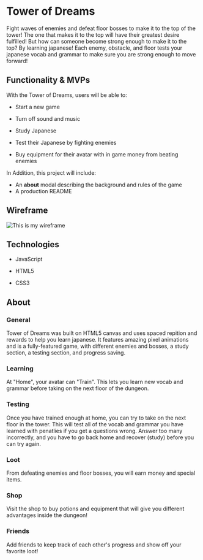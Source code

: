 # Tower of Dreams

Fight waves of enemies and defeat floor bosses to make it to the top of the tower! The one that makes it to the top will have their greatest desire fulfilled! But how can someone become strong enough to make it to the top? By learning japanese! Each enemy, obstacle, and floor tests your japanese vocab and grammar to make sure you are strong enough to move forward!

## Functionality & MVPs

With the Tower of Dreams, users will be able to: 

* Start a new game

* Turn off sound and music

* Study Japanese

* Test their Japanese by fighting enemies

* Buy equipment for their avatar with in game money from beating enemies


In Addition, this project will include:

* An **about** modal describing the background and rules of the game
* A production README

## Wireframe

![This is my wireframe](https://i.ibb.co/NLR3Pzk/wireframe.png)

## Technologies

* JavaScript

* HTML5

* CSS3

## About

### General

Tower of Dreams was built on HTML5 canvas and uses spaced repition and rewards to help you learn japanese. It features amazing pixel animations and is a fully-featured game, with different enemies and bosses, a study section, a testing section, and progress saving. 

### Learning

At "Home", your avatar can "Train". This lets you learn new vocab and grammar before taking on the next floor of the dungeon. 

### Testing

Once you have trained enough at home, you can try to take on the next floor in the tower. This will test all of the vocab and grammar you have learned with penatlies if you get a questions wrong. Answer too many incorrectly, and you have to go back home and recover (study) before you can try again.

### Loot

From defeating enemies and floor bosses, you will earn money and special items. 

### Shop

Visit the shop to buy potions and equipment that will give you different advantages inside the dungeon!

### Friends

Add friends to keep track of each other's progress and show off your favorite loot!
